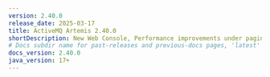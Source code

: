 ```yaml
---
version: 2.40.0
release_date: 2025-03-17
title: ActiveMQ Artemis 2.40.0
shortDescription: New Web Console, Performance improvements under paging, plus a handful of improvements, bug fixes, and dependency upgrades
# Docs subdir name for past-releases and previous-docs pages, 'latest' is always used on the main download page.
docs_version: 2.40.0
java_version: 17+
---
```


